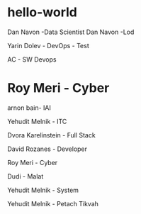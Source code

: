 # hello-world


Dan Navon -Data Scientist
Dan Navon -Lod

Yarin Dolev - DevOps - Test

AC - SW Devops

Roy Meri - Cyber
=======

arnon bain- IAI



Yehudit Melnik - ITC



Dvora Karelinstein - Full Stack

David Rozanes - Developer

Roy Meri - Cyber

Dudi - Malat

Yehudit Melnik - System

Yehudit Melnik - Petach Tikvah